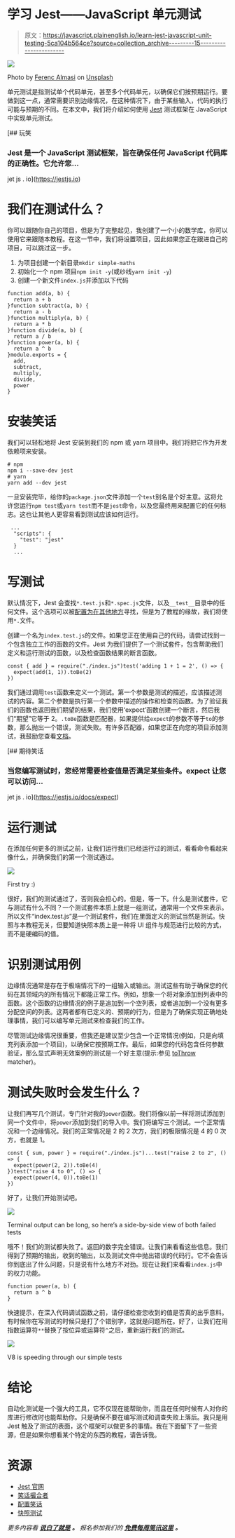 # 学习 Jest——JavaScript 单元测试

> 原文：<https://javascript.plainenglish.io/learn-jest-javascript-unit-testing-5ca104b564ce?source=collection_archive---------15----------------------->

![](img/b730696e24ad722844b38221b8b39846.png)

Photo by [Ferenc Almasi](https://unsplash.com/@flowforfrank?utm_source=medium&utm_medium=referral) on [Unsplash](https://unsplash.com?utm_source=medium&utm_medium=referral)

单元测试是指测试单个代码单元，甚至多个代码单元，以确保它们按预期运行。要做到这一点，通常需要识别边缘情况，在这种情况下，由于某些输入，代码的执行可能与预期的不同。在本文中，我们将介绍如何使用 [Jest](https://jestjs.io) 测试框架在 JavaScript 中实现单元测试。

[](https://jestjs.io) [## 玩笑

### Jest 是一个 JavaScript 测试框架，旨在确保任何 JavaScript 代码库的正确性。它允许您…

jet js . io](https://jestjs.io) 

# 我们在测试什么？

你可以跟随你自己的项目，但是为了完整起见，我创建了一个小的数学库，你可以使用它来跟随本教程。在这一节中，我们将设置项目，因此如果您正在跟进自己的项目，可以跳过这一步。

1.  为项目创建一个新目录`mkdir simple-maths`
2.  初始化一个 npm 项目`npm init -y`(或纱线`yarn init -y`)
3.  创建一个新文件`index.js`并添加以下代码

```
function add(a, b) {
  return a + b
}function subtract(a, b) {
  return a - b
}function multiply(a, b) {
  return a * b
}function divide(a, b) {
  return a / b
}function power(a, b) {
  return a ^ b
}module.exports = {
  add,
  subtract,
  multiply,
  divide,
  power
}
```

# **安装笑话**

我们可以轻松地将 Jest 安装到我们的 npm 或 yarn 项目中。我们将把它作为开发依赖项来安装。

```
# npm
npm i --save-dev jest
# yarn
yarn add --dev jest
```

一旦安装完毕，给你的`package.json`文件添加一个`test`别名是个好主意。这将允许您运行`npm test`或`yarn test`而不是`jest`命令，以及您最终用来配置它的任何标志。这也让其他人更容易看到测试应该如何运行。

```
 ...
  "scripts": {
    "test": "jest"
  }
  ...
```

# **写测试**

默认情况下，Jest 会查找`*.test.js`和`*.spec.js`文件，以及`__test__`目录中的任何文件。这个选项可以被[配置为在其他地方](https://jestjs.io/docs/configuration#testregex-string--arraystring)寻找，但是为了教程的缘故，我们将使用`*.`文件。

创建一个名为`index.test.js`的文件。如果您正在使用自己的代码，请尝试找到一个包含独立工作的函数的文件。Jest 为我们提供了一个测试套件，包含帮助我们定义和运行测试的函数，以及检查函数结果的断言函数。

```
const { add } = require("./index.js")test('adding 1 + 1 = 2', () => {
  expect(add(1, 1)).toBe(2)
})
```

我们通过调用`test`函数来定义一个测试。第一个参数是测试的描述，应该描述测试的内容。第二个参数是执行第一个参数中描述的操作和检查的函数。为了验证我们的函数也返回我们期望的结果，我们使用‘expect’函数创建一个断言，然后我们“期望”它等于 2。`.toBe`函数是匹配器，如果提供给`expect`的参数不等于`to`的参数，那么抛出一个错误，测试失败。有许多匹配器，如果您正在向您的项目添加测试，我鼓励您查看[文档](https://jestjs.io/docs/expect)。

[](https://jestjs.io/docs/expect) [## 期待笑话

### 当您编写测试时，您经常需要检查值是否满足某些条件。expect 让您可以访问…

jet js . io](https://jestjs.io/docs/expect) 

# **运行测试**

在添加任何更多的测试之前，让我们运行我们已经运行过的测试，看看命令看起来像什么，并确保我们的第一个测试通过。

![](img/2e70137a7d592c422e5451ba1dfa66c8.png)

First try :)

很好，我们的测试通过了，否则我会担心的。但是，等一下。什么是测试套件，它与测试有什么不同？一个测试套件本质上就是一组测试，通常用一个文件来表示。所以文件“index.test.js”是一个测试套件，我们在里面定义的测试当然是测试。快照与本教程无关，但要知道快照本质上是一种将 UI 组件与规范进行比较的方式，而不是硬编码的值。

# **识别测试用例**

边缘情况通常是存在于极端情况下的一组输入或输出。测试这些有助于确保您的代码在其领域内的所有情况下都能正常工作。例如，想象一个将对象添加到列表中的函数。这个函数的边缘情况的例子是追加到一个空列表，或者追加到一个没有更多分配空间的列表。这两者都有已定义的、预期的行为，但是为了确保实现正确地处理事情，我们可以编写单元测试来检查我们的工作。

尽管测试边缘情况很重要，但我还是建议至少包含一个正常情况(例如，只是向填充列表添加一个项目)，以确保它按预期工作。最后，如果您的代码包含任何参数验证，那么显式声明无效案例的测试是一个好主意(提示:参见 [toThrow](https://jestjs.io/docs/expect#tothrowerror) matcher)。

# **测试失败时会发生什么？**

让我们再写几个测试，专门针对我的`power`函数。我们将像以前一样将测试添加到同一个文件中，将`power`添加到我们的导入中。我们将编写三个测试。一个正常情况和一个边缘情况。我们的正常情况是 2 的 2 次方，我们的极限情况是 4 的 0 次方，也就是 1。

```
const { sum, power } = require("./index.js")...test("raise 2 to 2", () => {
  expect(power(2, 2)).toBe(4)
})test("raise 4 to 0", () => {
  expect(power(4, 0)).toBe(1)
})
```

好了，让我们开始测试吧。

![](img/52aa2161c3661eaebd33d00670fcb702.png)

Terminal output can be long, so here’s a side-by-side view of both failed tests

哦不！我们的测试都失败了。返回的数字完全错误。让我们来看看这些信息。我们得到了预期的输出，收到的输出，以及测试文件中抛出错误的代码行。它不会告诉你到底出了什么问题，只是说有什么地方不对劲。现在让我们来看看`index.js`中的权力功能。

```
function power(a, b) {
  return a ^ b
}
```

快速提示，在深入代码调试函数之前，请仔细检查您收到的值是否真的出乎意料。有时候你在写测试的时候只是打了个错别字，这就是问题所在。好了，让我们在用指数运算符`**`替换了按位异或运算符`^`之后，重新运行我们的测试。

![](img/924df73600b43c8df5ebc50a1db0745b.png)

V8 is speeding through our simple tests

# 结论

自动化测试是一个强大的工具，它不仅现在能帮助你，而且在任何时候有人对你的库进行修改时也能帮助你。只是确保不要在编写测试和调查失败上落后。我只是用 Jest 触及了测试的表面，这个框架可以做更多的事情。我在下面留下了一些资源，但是如果你想看某个特定的东西的教程，请告诉我。

# 资源

*   [Jest 官网](https://jestjs.io)
*   [笑话撮合者](https://jestjs.io/docs/expect)
*   [配置笑话](https://jestjs.io/docs/configuration)
*   [快照测试](https://jestjs.io/docs/snapshot-testing)

*更多内容看* [***说白了就是***](http://plainenglish.io/) ***。*** *报名参加我们的* [***免费每周简讯这里***](http://newsletter.plainenglish.io/) ***。***